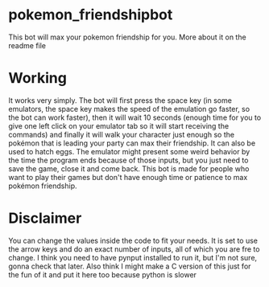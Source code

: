 # pokemon_friendshipbot
This bot will max your pokemon friendship for you. More about it on the readme file

# Working

  It works very simply. The bot will first press the space key (in some emulators, the space key makes the speed of the emulation go faster, so the bot can work faster), then it will wait 10 seconds (enough time for you to give one left click on your emulator tab so it will start receiving the commands) and finally it will walk your character just enough so the pokémon that is leading your party can max their friendship. It can also be used to hatch eggs. The emulator might present some weird behavior by the time the program ends because of those inputs, but you just need to save the game, close it and come back. This bot is made for people who want to play their games but don't have enough time or patience to max pokémon friendship.

# Disclaimer 

  You can change the values inside the code to fit your needs. It is set to use the arrow keys and do an exact number of inputs, all of which you are fre to change.
  I think you need to have pynput installed to run it, but I'm not sure, gonna check that later. Also think I might make a C version of this just for the fun of it and put it here too because python is slower 
